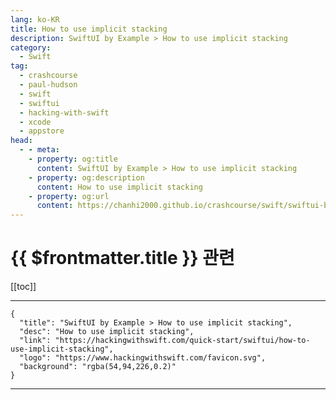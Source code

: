 ```yaml
---
lang: ko-KR
title: How to use implicit stacking
description: SwiftUI by Example > How to use implicit stacking
category:
  - Swift
tag: 
  - crashcourse
  - paul-hudson
  - swift
  - swiftui
  - hacking-with-swift
  - xcode
  - appstore
head:
  - - meta:
    - property: og:title
      content: SwiftUI by Example > How to use implicit stacking
    - property: og:description
      content: How to use implicit stacking
    - property: og:url
      content: https://chanhi2000.github.io/crashcourse/swift/swiftui-by-example/10-lists/how-to-use-implicit-stacking.html
---
```


# {{ $frontmatter.title }} 관련

[[toc]]

---

```component VPCard
{
  "title": "SwiftUI by Example > How to use implicit stacking",
  "desc": "How to use implicit stacking",
  "link": "https://hackingwithswift.com/quick-start/swiftui/how-to-use-implicit-stacking",
  "logo": "https://www.hackingwithswift.com/favicon.svg",
  "background": "rgba(54,94,226,0.2)"
}
```

---

<TagLinks />